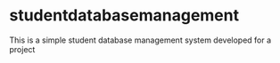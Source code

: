 # studentdatabasemanagement
This is a simple student database management system developed for a project
